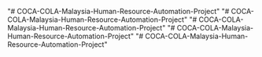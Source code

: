 "# COCA-COLA-Malaysia-Human-Resource-Automation-Project" 
"# COCA-COLA-Malaysia-Human-Resource-Automation-Project" 
"# COCA-COLA-Malaysia-Human-Resource-Automation-Project" 
"# COCA-COLA-Malaysia-Human-Resource-Automation-Project" 
"# COCA-COLA-Malaysia-Human-Resource-Automation-Project" 
